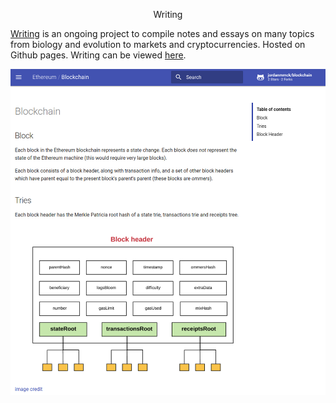 <center> <p id="title">Writing</p> </center>

[Writing](https://github.com/jordanmmck/writing) is an ongoing project to compile notes and essays on many topics from biology and evolution to markets and cryptocurrencies. Hosted on Github pages. Writing can be viewed [here](http://www.jordanmmck.com/writing/).

<img src="/public/images/block_screen.png" alt="notes"/>
